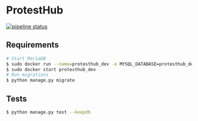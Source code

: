 ProtestHub
==========
[![pipeline status](https://travis-ci.org/protesthub/protesthub-website.svg?branch=master)](https://travis-ci.org/protesthub/protesthub-website.svg?branch=master)

## Requirements
```bash
# Start MariaDB
$ sudo docker run --name=protesthub_dev -e MYSQL_DATABASE=protesthub_dev -e MYSQL_USER=protesthub_dev -e MYSQL_PASSWORD=test -e MYSQL_ROOT_PASSWORD=toor -p 3306:3306 -d mariadb
$ sudo docker start protesthub_dev
# Run migrations
$ python manage.py migrate
```

## Tests
```bash
$ python manage.py test --keepdb
```
